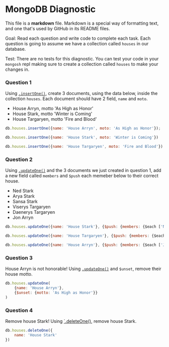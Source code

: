 # MongoDB Diagnostic

This file is a **markdown** file. Markdown is a special way of formatting text, and one that's used by GitHub in its README files.

Goal: Read each question and write code to complete each task. Each question is going to assume we have a collection called `houses` in our database. 

Test: There are no tests for this diagnostic. You can test your code in your `mongosh` repl making sure to create a collection called `houses` to make your changes in.

### Question 1

Using [`.insertOne()`](https://www.mongodb.com/docs/manual/reference/method/db.collection.insertOne/), create 3 documents, using the data below, inside the collection `houses`. Each document should have 2 field, `name` and `moto`.

- House Arryn, motto 'As High as Honor'
- House Stark, motto 'Winter is Coming'
- House Targaryen, motto 'Fire and Blood'

```js
db.houses.insertOne({name: 'House Arryn', moto: 'As High as Honor'});

db.houses.insertOne({name: 'House Stark', moto: 'Winter is Coming'})

db.houses.insertOne({name: 'House Targaryen', moto: 'Fire and Blood'})

```

### Question 2

Using [`.updateOne()`](https://www.mongodb.com/docs/manual/reference/method/db.collection.updateOne/) and the 3 documents we just created in question 1, add a new field called `members` and `$push` each memeber below to their correct house.

- Ned Stark
- Arya Stark
- Sansa Stark
- Viserys Targaryen
- Daenerys Targaryen
- Jon Arryn

```js
db.houses.updateOne({name: 'House Stark'}, {$push: {members: {$each ['Ned Stark', 'Arya Stark', 'Sansa Stark']}}})

db.houses.updateOne({name: 'House Targaryen'}, {$push: {members: {$each ['Viserys Targaryen', 'Daenerys Targaryen']}}})

db.houses.updateOne({name: 'House Arryn'}, {$push: {members: {$each ['Jon Arryn']}}})
```

### Question 3

House Arryn is not honorable! Using [`.updateOne()`](https://www.mongodb.com/docs/manual/reference/method/db.collection.updateOne/) and `$unset`, remove their house motto.

```js
db.houses.updateOne(
    {name: 'House Arryn'},
    {$unset: {motto: 'As High as Honor'}}
) 
```

### Question 4

Remove house Stark! Using [`.deleteOne()](https://www.mongodb.com/docs/manual/reference/method/db.collection.deleteOne/), remove house Stark.

```js
db.houses.deleteOne({
    name: 'House Stark'
})
```